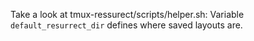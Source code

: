 Take a look at tmux-ressurect/scripts/helper.sh:
Variable `default_resurrect_dir` defines where saved layouts are.
